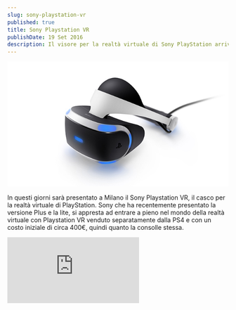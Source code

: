 ```yaml
---
slug: sony-playstation-vr
published: true
title: Sony Playstation VR
publishDate: 19 Set 2016
description: Il visore per la realtà virtuale di Sony PlayStation arriva in Italia
---
```


![Playstation VR](../assets/PlayStation-VR.jpg)

In questi giorni sarà presentato a Milano il Sony Playstation VR, il casco per la realtà virtuale di PlayStation. Sony che ha recentemente presentato la versione Plus e la lite, si appresta ad entrare a pieno nel mondo della realtà virtuale con Playstation VR venduto separatamente dalla PS4 e con un costo iniziale di circa 400€, quindi quanto la consolle stessa.

![Buzzoole](https://buzzoole.com/track-img.php?code=YKXNM5JGVP0KJ9MPC45V)
